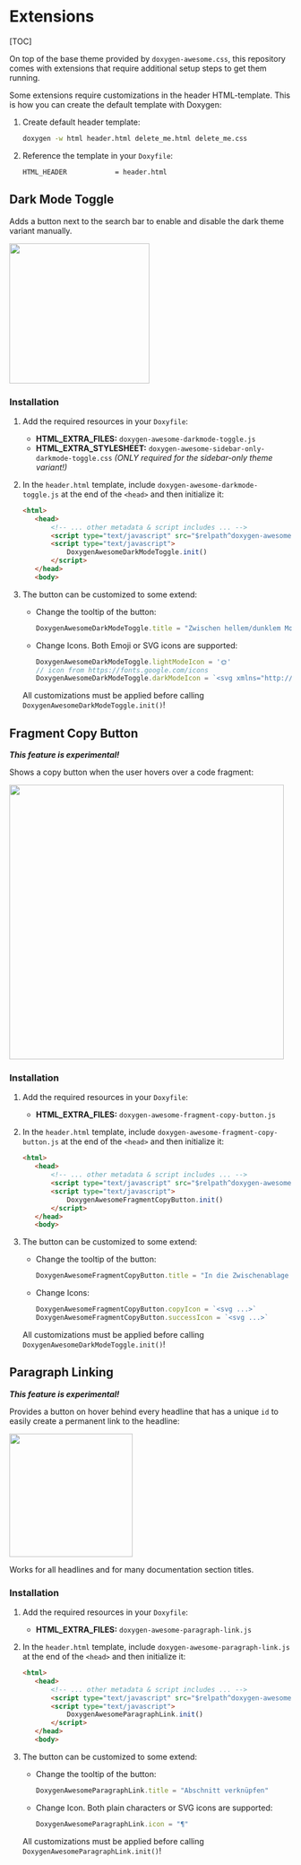 # Extensions

[TOC]

On top of the base theme provided by `doxygen-awesome.css`, this repository comes with extensions that require additional setup steps to get them running.

Some extensions require customizations in the header HTML-template.
This is how you can create the default template with Doxygen:

1. Create default header template:
    ```sh
    doxygen -w html header.html delete_me.html delete_me.css
    ```

2. Reference the template  in your `Doxyfile`:
    ```
    HTML_HEADER            = header.html
    ```

## Dark Mode Toggle

Adds a button next to the search bar to enable and disable the dark theme variant manually.

<img width=250 src="darkmode_toggle.png" style="border-radius: var(--border-radius-small); border: 1px solid var(--separator-color)"/>

### Installation

1. Add the required resources in your `Doxyfile`:
   - **HTML_EXTRA_FILES:** `doxygen-awesome-darkmode-toggle.js`
   - **HTML_EXTRA_STYLESHEET:** `doxygen-awesome-sidebar-only-darkmode-toggle.css`
        <em>(ONLY required for the sidebar-only theme variant!)</em>
2. In the `header.html` template, include `doxygen-awesome-darkmode-toggle.js` at the end of the `<head>` and then initialize it:
    ```html
   <html> 
       <head>
           <!-- ... other metadata & script includes ... -->
           <script type="text/javascript" src="$relpath^doxygen-awesome-darkmode-toggle.js"></script>
           <script type="text/javascript">
               DoxygenAwesomeDarkModeToggle.init()
           </script>
       </head>
       <body>
    ```
3. The button can be customized to some extend:
    - Change the tooltip of the button:
        ```js
        DoxygenAwesomeDarkModeToggle.title = "Zwischen hellem/dunklem Modus wechseln"
        ```
    - Change Icons. Both Emoji or SVG icons are supported:
        ```js
        DoxygenAwesomeDarkModeToggle.lightModeIcon = '🌞'
        // icon from https://fonts.google.com/icons
        DoxygenAwesomeDarkModeToggle.darkModeIcon = `<svg xmlns="http://www.w3.org/2000/svg" enable-background="new 0 0 24 24" height="24px" viewBox="0 0 24 24" width="24px" fill="#009793"><g><rect fill="none" height="24" width="24"/></g><g><g><path d="M8.1,14.15C9.77,14.63,11,16.17,11,18c0,0.68-0.19,1.31-0.48,1.87c0.48,0.09,0.97,0.14,1.48,0.14 c1.48,0,2.9-0.41,4.13-1.15c-2.62-0.92-5.23-2.82-6.8-5.86C7.74,9.94,7.78,7.09,8.29,4.9c-2.57,1.33-4.3,4.01-4.3,7.1c0,0,0,0,0,0 c0.01,0,0.01,0,0.02,0C5.66,12,7.18,12.83,8.1,14.15z" opacity=".3"/><path d="M19.78,17.51c-2.47,0-6.57-1.33-8.68-5.43C8.77,7.57,10.6,3.6,11.63,2.01C6.27,2.2,1.98,6.59,1.98,12 c0,0.14,0.02,0.28,0.02,0.42C2.61,12.16,3.28,12,3.98,12c0,0,0,0,0,0c0-3.09,1.73-5.77,4.3-7.1C7.78,7.09,7.74,9.94,9.32,13 c1.57,3.04,4.18,4.95,6.8,5.86c-1.23,0.74-2.65,1.15-4.13,1.15c-0.5,0-1-0.05-1.48-0.14c-0.37,0.7-0.94,1.27-1.64,1.64 c0.98,0.32,2.03,0.5,3.11,0.5c3.5,0,6.58-1.8,8.37-4.52C20.18,17.5,19.98,17.51,19.78,17.51z"/><path d="M7,16l-0.18,0C6.4,14.84,5.3,14,4,14c-1.66,0-3,1.34-3,3s1.34,3,3,3c0.62,0,2.49,0,3,0c1.1,0,2-0.9,2-2 C9,16.9,8.1,16,7,16z"/></g></g></svg>`
        ```

    All customizations must be applied before calling `DoxygenAwesomeDarkModeToggle.init()`!


## Fragment Copy Button

***This feature is experimental!***

Shows a copy button when the user hovers over a code fragment:

<img width=490 src="fragment_copy_button.png" style="border-radius: var(--border-radius-small); border: 1px solid var(--separator-color)"/>

### Installation

1. Add the required resources in your `Doxyfile`:
   - **HTML_EXTRA_FILES:** `doxygen-awesome-fragment-copy-button.js`
2. In the `header.html` template, include `doxygen-awesome-fragment-copy-button.js` at the end of the `<head>` and then initialize it:
    ```html
   <html>
       <head>
           <!-- ... other metadata & script includes ... -->
           <script type="text/javascript" src="$relpath^doxygen-awesome-fragment-copy-button.js"></script>
           <script type="text/javascript">
               DoxygenAwesomeFragmentCopyButton.init()
           </script>
       </head>
       <body>
    ```
3. The button can be customized to some extend:
    - Change the tooltip of the button:
        ```js
        DoxygenAwesomeFragmentCopyButton.title = "In die Zwischenablage kopieren"
        ```
    - Change Icons:
        ```js
        DoxygenAwesomeFragmentCopyButton.copyIcon = `<svg ...>`
        DoxygenAwesomeFragmentCopyButton.successIcon = `<svg ...>`
        ```

    All customizations must be applied before calling `DoxygenAwesomeDarkModeToggle.init()`!

## Paragraph Linking

***This feature is experimental!***

Provides a button on hover behind every headline that has a unique `id` to easily create a permanent link to the headline:

<img width=220 src="paragraph_link.png" style="border-radius: var(--border-radius-small); border: 1px solid var(--separator-color)"/>

Works for all headlines and for many documentation section titles.

### Installation

1. Add the required resources in your `Doxyfile`:
   - **HTML_EXTRA_FILES:** `doxygen-awesome-paragraph-link.js`
2. In the `header.html` template, include `doxygen-awesome-paragraph-link.js` at the end of the `<head>` and then initialize it:
    ```html
   <html>
       <head>
           <!-- ... other metadata & script includes ... -->
           <script type="text/javascript" src="$relpath^doxygen-awesome-paragraph-link.js"></script>
           <script type="text/javascript">
               DoxygenAwesomeParagraphLink.init()
           </script>
       </head>
       <body>
    ```
3. The button can be customized to some extend:
    - Change the tooltip of the button:
        ```js
        DoxygenAwesomeParagraphLink.title = "Abschnitt verknüpfen"
        ```
    - Change Icon. Both plain characters or SVG icons are supported:
        ```js
        DoxygenAwesomeParagraphLink.icon = "¶"
        ```

    All customizations must be applied before calling `DoxygenAwesomeParagraphLink.init()`!




